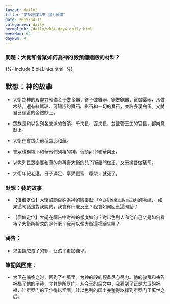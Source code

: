 ```yaml
---
layout: daily2
title: "第64週第4天 盡力預備"
date: 2019-04-11
categories: daily
permalink: /daily/wk64-day4-daily.html
weekNum: 64
dayNum: 4
---
```


### 問題：大衛和會眾如何為神的殿預備建殿的材料？
 
{%- include BibleLinks.html -%}

## 默想：神的故事
+ 大衛為神的殿盡力預備金子做金器，銀子做銀器，銅做銅器，鐵做鐵器，木做木器，還有紅瑪瑙、可鑲嵌的寶石、彩石和一切的寶石，並許多漢白玉。又將自己積蓄的金銀獻上。

+ 眾族長和以色列各支派的首領、千夫長、百夫長，並監管王工的官長，都樂意獻上。

+ 大衛在會眾面前稱頌耶和華。

+ 會眾也稱頌耶和華他們列祖的神，低頭拜耶和華與王。

+ 以色列民眾奉耶和華的命再膏大衛的兒子所羅門做王，又膏撒督做祭司。

+ 大衛年紀老邁，日子滿足，享受豐富、尊榮，就死了。

### 默想：我的故事
+ 【價值定位】大衛鼓勵百姓為神的殿奉獻:`「今日有誰樂意將自己獻給耶和華」`。如果這句話是對我說的，我會有什麼反應？我會如何回應這句話？

+ 【價值定位】大衛在禱告中對神的態度如何？對以色列人和他自己又是如何看待？大衛所祈求的是什麽？我可以像大衛這樣禱告嗎？

### 禱告：

+ 求主饶恕孩子的罪，让孩子更加谦卑。

### 筆記與回應：

+ 大卫在临终之时，回到了神那里，为神的殿的预备尽心尽力。他的敬拜和祷告祝福了他的子孙，尤其是所罗门。从今天的经文中，我看到了正是大卫的祝福，让所罗门的王位得以坚固，让以色列的国土完整得以撑到所罗门王离世之后。